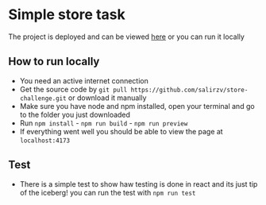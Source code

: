 # Simple store task

The project is deployed and can be viewed [here](https://store-challenge.liara.run/) or you can run it locally


## How to run locally
- You need an active internet connection
- Get the source code by `git pull https://github.com/salirzv/store-challenge.git` or download it manually
- Make sure you have node and npm installed, open your terminal and go to the folder you just downloaded
- Run `npm install` - `npm run build` - `npm run preview`
- If everything went well you should be able to view the page at `localhost:4173`

## Test

- There is a simple test to show haw testing is done in react and its just tip of the iceberg! you can run the test with `npm run test`



